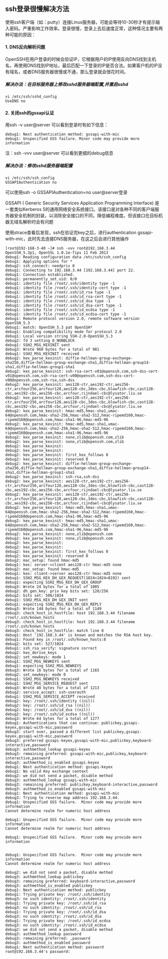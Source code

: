 ## ssh登录很慢解决方法

使用ssh客户端（如：putty）连接Linux服务器，可能会等待10-30秒才有提示输入密码。严重影响工作效率。登录很慢，登录上去后速度正常，这种情况主要有两种可能的原因：

#### 1. DNS反向解析问题
OpenSSH在用户登录的时候会验证IP，它根据用户的IP使用反向DNS找到主机名，再使用DNS找到IP地址，最后匹配一下登录的IP是否合法。如果客户机的IP没有域名，或者DNS服务器很慢或不通，那么登录就会很花时间。

##### 解决办法：在目标服务器上修改sshd服务器端配置,并重启sshd

    vi /etc/ssh/sshd_config
	UseDNS no

#### 2. 关闭ssh的gssapi认证
用ssh -v user@server 可以看到登录时有如下信息：

    debug1: Next authentication method: gssapi-with-mic
    debug1: Unspecified GSS failure. Minor code may provide more information 
注：ssh -vvv user@server 可以看到更细的debug信息

##### 解决办法：修改sshd服务器端配置

    vi /etc/ssh/ssh_config
    GSSAPIAuthentication no

可以使用ssh -o GSSAPIAuthentication=no user@server登录

GSSAPI ( Generic Security Services Application Programming Interface) 是一套类似Kerberos 5的通用网络安全系统接口。该接口是对各种不同的客户端服务器安全机制的封装，以消除安全接口的不同，降低编程难度。但该接口在目标机器无域名解析时会有问题

使用strace查看后发现，ssh在验证完key之后，进行authentication gssapi-with-mic，此时先去连接DNS服务器，在这之后会进行其他操作

    [root@192-168-3-40 ~]# ssh -vvv root@192.168.3.44  
    OpenSSH_5.3p1, OpenSSL 1.0.1e-fips 11 Feb 2013  
    debug1: Reading configuration data /etc/ssh/ssh_config  
    debug1: Applying options for *  
    debug2: ssh_connect: needpriv 0  
    debug1: Connecting to 192.168.3.44 [192.168.3.44] port 22.  
    debug1: Connection established.  
    debug1: permanently_set_uid: 0/0  
    debug1: identity file /root/.ssh/identity type -1  
    debug1: identity file /root/.ssh/identity-cert type -1  
    debug1: identity file /root/.ssh/id_rsa type -1  
    debug1: identity file /root/.ssh/id_rsa-cert type -1  
    debug1: identity file /root/.ssh/id_dsa type -1  
    debug1: identity file /root/.ssh/id_dsa-cert type -1  
    debug1: identity file /root/.ssh/id_ecdsa type -1  
    debug1: identity file /root/.ssh/id_ecdsa-cert type -1  
    debug1: Remote protocol version 2.0, remote software version OpenSSH_5.3  
    debug1: match: OpenSSH_5.3 pat OpenSSH*  
    debug1: Enabling compatibility mode for protocol 2.0  
    debug1: Local version string SSH-2.0-OpenSSH_5.3  
    debug2: fd 3 setting O_NONBLOCK  
    debug1: SSH2_MSG_KEXINIT sent  
    debug3: Wrote 960 bytes for a total of 981  
    debug1: SSH2_MSG_KEXINIT received  
    debug2: kex_parse_kexinit: diffie-hellman-group-exchange-sha256,diffie-hellman-group-exchange-sha1,diffie-hellman-group14-sha1,diffie-hellman-group1-sha1  
    debug2: kex_parse_kexinit: ssh-rsa-cert-v01@openssh.com,ssh-dss-cert-v01@openssh.com,ssh-rsa-cert-v00@openssh.com,ssh-dss-cert-v00@openssh.com,ssh-rsa,ssh-dss  
    debug2: kex_parse_kexinit: aes128-ctr,aes192-ctr,aes256-ctr,arcfour256,arcfour128,aes128-cbc,3des-cbc,blowfish-cbc,cast128-cbc,aes192-cbc,aes256-cbc,arcfour,rijndael-cbc@lysator.liu.se  
    debug2: kex_parse_kexinit: aes128-ctr,aes192-ctr,aes256-ctr,arcfour256,arcfour128,aes128-cbc,3des-cbc,blowfish-cbc,cast128-cbc,aes192-cbc,aes256-cbc,arcfour,rijndael-cbc@lysator.liu.se  
    debug2: kex_parse_kexinit: hmac-md5,hmac-sha1,umac-64@openssh.com,hmac-sha2-256,hmac-sha2-512,hmac-ripemd160,hmac-ripemd160@openssh.com,hmac-sha1-96,hmac-md5-96  
    debug2: kex_parse_kexinit: hmac-md5,hmac-sha1,umac-64@openssh.com,hmac-sha2-256,hmac-sha2-512,hmac-ripemd160,hmac-ripemd160@openssh.com,hmac-sha1-96,hmac-md5-96  
    debug2: kex_parse_kexinit: none,zlib@openssh.com,zlib  
    debug2: kex_parse_kexinit: none,zlib@openssh.com,zlib  
    debug2: kex_parse_kexinit:  
    debug2: kex_parse_kexinit:  
    debug2: kex_parse_kexinit: first_kex_follows 0  
    debug2: kex_parse_kexinit: reserved 0  
    debug2: kex_parse_kexinit: diffie-hellman-group-exchange-sha256,diffie-hellman-group-exchange-sha1,diffie-hellman-group14-sha1,diffie-hellman-group1-sha1  
    debug2: kex_parse_kexinit: ssh-rsa,ssh-dss  
    debug2: kex_parse_kexinit: aes128-ctr,aes192-ctr,aes256-ctr,arcfour256,arcfour128,aes128-cbc,3des-cbc,blowfish-cbc,cast128-cbc,aes192-cbc,aes256-cbc,arcfour,rijndael-cbc@lysator.liu.se  
    debug2: kex_parse_kexinit: aes128-ctr,aes192-ctr,aes256-ctr,arcfour256,arcfour128,aes128-cbc,3des-cbc,blowfish-cbc,cast128-cbc,aes192-cbc,aes256-cbc,arcfour,rijndael-cbc@lysator.liu.se  
    debug2: kex_parse_kexinit: hmac-md5,hmac-sha1,umac-64@openssh.com,hmac-sha2-256,hmac-sha2-512,hmac-ripemd160,hmac-ripemd160@openssh.com,hmac-sha1-96,hmac-md5-96  
    debug2: kex_parse_kexinit: hmac-md5,hmac-sha1,umac-64@openssh.com,hmac-sha2-256,hmac-sha2-512,hmac-ripemd160,hmac-ripemd160@openssh.com,hmac-sha1-96,hmac-md5-96  
    debug2: kex_parse_kexinit: none,zlib@openssh.com  
    debug2: kex_parse_kexinit: none,zlib@openssh.com  
    debug2: kex_parse_kexinit:  
    debug2: kex_parse_kexinit:  
    debug2: kex_parse_kexinit: first_kex_follows 0  
    debug2: kex_parse_kexinit: reserved 0  
    debug2: mac_setup: found hmac-md5  
    debug1: kex: server->client aes128-ctr hmac-md5 none  
    debug2: mac_setup: found hmac-md5  
    debug1: kex: client->server aes128-ctr hmac-md5 none  
    debug1: SSH2_MSG_KEX_DH_GEX_REQUEST(1024<1024<8192) sent  
    debug1: expecting SSH2_MSG_KEX_DH_GEX_GROUP  
    debug3: Wrote 24 bytes for a total of 1005  
    debug2: dh_gen_key: priv key bits set: 120/256  
    debug2: bits set: 506/1024  
    debug1: SSH2_MSG_KEX_DH_GEX_INIT sent  
    debug1: expecting SSH2_MSG_KEX_DH_GEX_REPLY  
    debug3: Wrote 144 bytes for a total of 1149  
    debug3: check_host_in_hostfile: host 192.168.3.44 filename /root/.ssh/known_hosts  
    debug3: check_host_in_hostfile: host 192.168.3.44 filename /root/.ssh/known_hosts  
    debug3: check_host_in_hostfile: match line 8  
    debug1: Host '192.168.3.44' is known and matches the RSA host key.  
    debug1: Found key in /root/.ssh/known_hosts:8  
    debug2: bits set: 527/1024  
    debug1: ssh_rsa_verify: signature correct  
    debug2: kex_derive_keys  
    debug2: set_newkeys: mode 1  
    debug1: SSH2_MSG_NEWKEYS sent  
    debug1: expecting SSH2_MSG_NEWKEYS  
    debug3: Wrote 16 bytes for a total of 1165  
    debug2: set_newkeys: mode 0  
    debug1: SSH2_MSG_NEWKEYS received  
    debug1: SSH2_MSG_SERVICE_REQUEST sent  
    debug3: Wrote 48 bytes for a total of 1213  
    debug2: service_accept: ssh-userauth  
    debug1: SSH2_MSG_SERVICE_ACCEPT received  
    debug2: key: /root/.ssh/identity ((nil))  
    debug2: key: /root/.ssh/id_rsa ((nil))  
    debug2: key: /root/.ssh/id_dsa ((nil))  
    debug2: key: /root/.ssh/id_ecdsa ((nil))  
    debug3: Wrote 64 bytes for a total of 1277  
    debug1: Authentications that can continue: publickey,gssapi-keyex,gssapi-with-mic,password  
    debug3: start over, passed a different list publickey,gssapi-keyex,gssapi-with-mic,password  
    debug3: preferred gssapi-keyex,gssapi-with-mic,publickey,keyboard-interactive,password  
    debug3: authmethod_lookup gssapi-keyex  
    debug3: remaining preferred: gssapi-with-mic,publickey,keyboard-interactive,password  
    debug3: authmethod_is_enabled gssapi-keyex  
    debug1: Next authentication method: gssapi-keyex  
    debug1: No valid Key exchange context  
    debug2: we did not send a packet, disable method  
    debug3: authmethod_lookup gssapi-with-mic  
    debug3: remaining preferred: publickey,keyboard-interactive,password  
    debug3: authmethod_is_enabled gssapi-with-mic  
    debug1: Next authentication method: gssapi-with-mic  
    debug3: Trying to reverse map address 192.168.3.44.  
    debug1: Unspecified GSS failure.  Minor code may provide more information  
    Cannot determine realm for numeric host address  
      
    debug1: Unspecified GSS failure.  Minor code may provide more information  
    Cannot determine realm for numeric host address  
      
    debug1: Unspecified GSS failure.  Minor code may provide more information  
      
      
    debug1: Unspecified GSS failure.  Minor code may provide more information  
    Cannot determine realm for numeric host address  
      
    debug2: we did not send a packet, disable method  
    debug3: authmethod_lookup publickey  
    debug3: remaining preferred: keyboard-interactive,password  
    debug3: authmethod_is_enabled publickey  
    debug1: Next authentication method: publickey  
    debug1: Trying private key: /root/.ssh/identity  
    debug3: no such identity: /root/.ssh/identity  
    debug1: Trying private key: /root/.ssh/id_rsa  
    debug3: no such identity: /root/.ssh/id_rsa  
    debug1: Trying private key: /root/.ssh/id_dsa  
    debug3: no such identity: /root/.ssh/id_dsa  
    debug1: Trying private key: /root/.ssh/id_ecdsa  
    debug3: no such identity: /root/.ssh/id_ecdsa  
    debug2: we did not send a packet, disable method  
    debug3: authmethod_lookup password  
    debug3: remaining preferred: ,password  
    debug3: authmethod_is_enabled password  
    debug1: Next authentication method: password  
    root@192.168.3.44's password:  